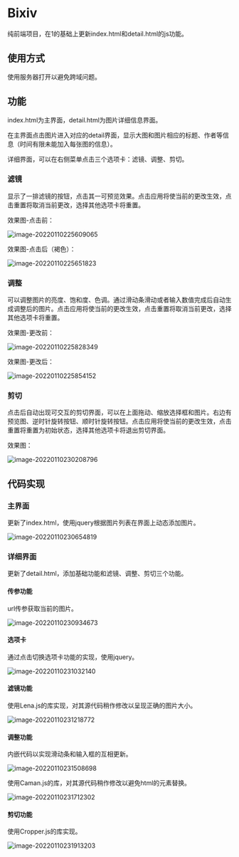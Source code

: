 # Bixiv

纯前端项目，在1的基础上更新index.html和detail.html的js功能。

## 使用方式

使用服务器打开以避免跨域问题。

## 功能

index.html为主界面，detail.html为图片详细信息界面。

在主界面点击图片进入对应的detail界面，显示大图和图片相应的标题、作者等信息（时间有限未能加入每张图的信息）。

详细界面，可以在右侧菜单点击三个选项卡：滤镜、调整、剪切。

### 滤镜

显示了一排滤镜的按钮，点击其一可预览效果。点击应用将使当前的更改生效，点击重置将取消当前更改，选择其他选项卡将重置。

效果图-点击前：

![image-20220110225609065](README.assets/image-20220110225609065.png)

效果图-点击后（褐色）：

![image-20220110225651823](README.assets/image-20220110225651823.png)

### 调整

可以调整图片的亮度、饱和度、色调。通过滑动条滑动或者输入数值完成后自动生成调整后的图片。点击应用将使当前的更改生效，点击重置将取消当前更改，选择其他选项卡将重置。

效果图-更改前：

![image-20220110225828349](README.assets/image-20220110225828349.png)

效果图-更改后：

![image-20220110225854152](README.assets/image-20220110225854152.png)

### 剪切

点击后自动出现可交互的剪切界面，可以在上面拖动、缩放选择框和图片。右边有预览图、逆时针旋转按钮、顺时针旋转按钮。点击应用将使当前的更改生效，点击重置将重置为初始状态，选择其他选项卡将退出剪切界面。

效果图：

![image-20220110230208796](README.assets/image-20220110230208796.png)

## 代码实现

### 主界面

更新了index.html，使用jquery根据图片列表在界面上动态添加图片。

![image-20220110230654819](README.assets/image-20220110230654819.png)

### 详细界面

更新了detail.html，添加基础功能和滤镜、调整、剪切三个功能。

#### 传参功能

url传参获取当前的图片。

![image-20220110230934673](README.assets/image-20220110230934673.png)

#### 选项卡

通过点击切换选项卡功能的实现，使用jquery。

![image-20220110231032140](README.assets/image-20220110231032140.png)

#### 滤镜功能

使用Lena.js的库实现，对其源代码稍作修改以呈现正确的图片大小。

![image-20220110231218772](README.assets/image-20220110231218772.png)

#### 调整功能

内嵌代码以实现滑动条和输入框的互相更新。

![image-20220110231508698](README.assets/image-20220110231508698.png)

使用Caman.js的库，对其源代码稍作修改以避免html的元素替换。

![image-20220110231712302](README.assets/image-20220110231712302.png)

#### 剪切功能

使用Cropper.js的库实现。

![image-20220110231913203](README.assets/image-20220110231913203.png)